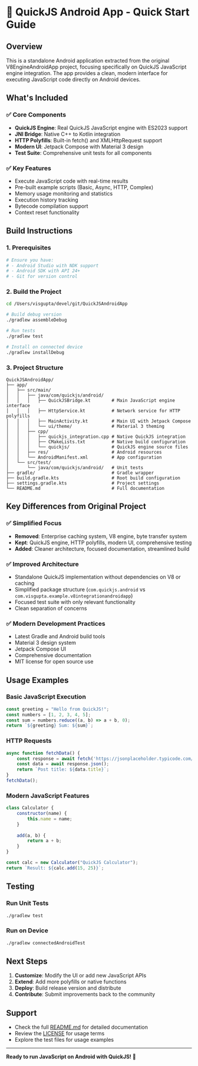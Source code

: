 # 🚀 QuickJS Android App - Quick Start Guide

## Overview
This is a standalone Android application extracted from the original V8EngineAndroidApp project, focusing specifically on QuickJS JavaScript engine integration. The app provides a clean, modern interface for executing JavaScript code directly on Android devices.

## What's Included

### ✅ Core Components
- **QuickJS Engine**: Real QuickJS JavaScript engine with ES2023 support
- **JNI Bridge**: Native C++ to Kotlin integration
- **HTTP Polyfills**: Built-in fetch() and XMLHttpRequest support
- **Modern UI**: Jetpack Compose with Material 3 design
- **Test Suite**: Comprehensive unit tests for all components

### ✅ Key Features
- Execute JavaScript code with real-time results
- Pre-built example scripts (Basic, Async, HTTP, Complex)
- Memory usage monitoring and statistics
- Execution history tracking
- Bytecode compilation support
- Context reset functionality

## Build Instructions

### 1. Prerequisites
```bash
# Ensure you have:
# - Android Studio with NDK support
# - Android SDK with API 24+ 
# - Git for version control
```

### 2. Build the Project
```bash
cd /Users/visgupta/devel/git/QuickJSAndroidApp

# Build debug version
./gradlew assembleDebug

# Run tests
./gradlew test

# Install on connected device
./gradlew installDebug
```

### 3. Project Structure
```
QuickJSAndroidApp/
├── app/
│   ├── src/main/
│   │   ├── java/com/quickjs/android/
│   │   │   ├── QuickJSBridge.kt        # Main JavaScript engine interface
│   │   │   ├── HttpService.kt          # Network service for HTTP polyfills
│   │   │   ├── MainActivity.kt         # Main UI with Jetpack Compose
│   │   │   └── ui/theme/               # Material 3 theming
│   │   ├── cpp/
│   │   │   ├── quickjs_integration.cpp # Native QuickJS integration
│   │   │   ├── CMakeLists.txt          # Native build configuration
│   │   │   └── quickjs/                # QuickJS engine source files
│   │   ├── res/                        # Android resources
│   │   └── AndroidManifest.xml         # App configuration
│   └── src/test/
│       └── java/com/quickjs/android/   # Unit tests
├── gradle/                             # Gradle wrapper
├── build.gradle.kts                    # Root build configuration
├── settings.gradle.kts                 # Project settings
└── README.md                           # Full documentation
```

## Key Differences from Original Project

### ✅ Simplified Focus
- **Removed**: Enterprise caching system, V8 engine, byte transfer system
- **Kept**: QuickJS engine, HTTP polyfills, modern UI, comprehensive testing
- **Added**: Cleaner architecture, focused documentation, streamlined build

### ✅ Improved Architecture
- Standalone QuickJS implementation without dependencies on V8 or caching
- Simplified package structure (`com.quickjs.android` vs `com.visgupta.example.v8integrationandroidapp`)
- Focused test suite with only relevant functionality
- Clean separation of concerns

### ✅ Modern Development Practices
- Latest Gradle and Android build tools
- Material 3 design system
- Jetpack Compose UI
- Comprehensive documentation
- MIT license for open source use

## Usage Examples

### Basic JavaScript Execution
```javascript
const greeting = "Hello from QuickJS!";
const numbers = [1, 2, 3, 4, 5];
const sum = numbers.reduce((a, b) => a + b, 0);
return `${greeting} Sum: ${sum}`;
```

### HTTP Requests
```javascript
async function fetchData() {
    const response = await fetch('https://jsonplaceholder.typicode.com/posts/1');
    const data = await response.json();
    return `Post title: ${data.title}`;
}
fetchData();
```

### Modern JavaScript Features
```javascript
class Calculator {
    constructor(name) {
        this.name = name;
    }
    
    add(a, b) {
        return a + b;
    }
}

const calc = new Calculator("QuickJS Calculator");
return `Result: ${calc.add(15, 25)}`;
```

## Testing

### Run Unit Tests
```bash
./gradlew test
```

### Run on Device
```bash
./gradlew connectedAndroidTest
```

## Next Steps

1. **Customize**: Modify the UI or add new JavaScript APIs
2. **Extend**: Add more polyfills or native functions
3. **Deploy**: Build release version and distribute
4. **Contribute**: Submit improvements back to the community

## Support

- Check the full [README.md](README.md) for detailed documentation
- Review the [LICENSE](LICENSE) for usage terms
- Explore the test files for usage examples

---

**Ready to run JavaScript on Android with QuickJS! 🚀**
